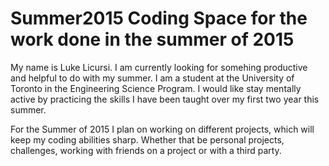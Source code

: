 Summer2015
Coding Space for the work done in the summer of 2015
====================================================

My name is Luke Licursi. I am currently looking for somehing productive and helpful to do with my summer.
I am a student at the University of Toronto in the Engineering Science Program.
I would like stay mentally active by practicing the skills I have been taught over my first two year this summer. 

For the Summer of 2015 I plan on working on different projects, which will keep my coding abilities sharp. 
Whether that be personal projects, challenges, working with friends on a project or with a third party.
